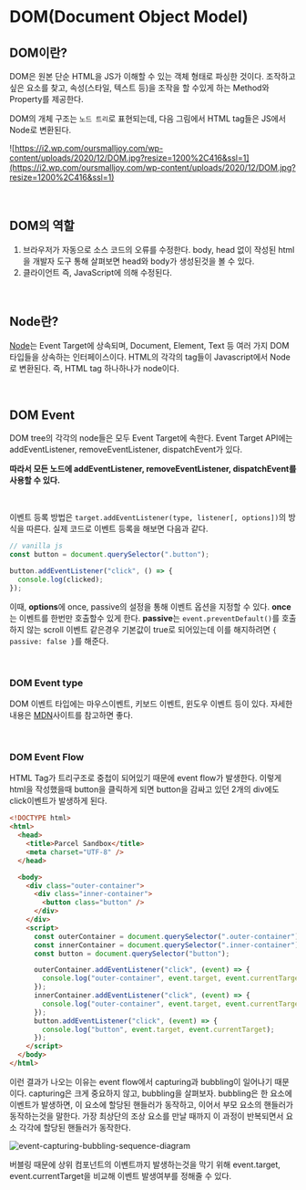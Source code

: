 # DOM(Document Object Model)

## DOM이란?

DOM은 원본 단순 HTML을 JS가 이해할 수 있는 객체 형태로 파싱한 것이다.
조작하고 싶은 요소를 찾고, 속성(스타일, 텍스트 등)을 조작을 할 수있게 하는 Method와 Property를 제공한다.

DOM의 개체 구조는 `노드 트리`로 표현되는데, 다음 그림에서 HTML tag들은 JS에서 Node로 변환된다.

![https://i2.wp.com/oursmalljoy.com/wp-content/uploads/2020/12/DOM.jpg?resize=1200%2C416&ssl=1](https://i2.wp.com/oursmalljoy.com/wp-content/uploads/2020/12/DOM.jpg?resize=1200%2C416&ssl=1)

<br>

## DOM의 역할

1. 브라우저가 자동으로 소스 코드의 오류를 수정한다.
   body, head 없이 작성된 html을 개발자 도구 통해 살펴보면 head와 body가 생성된것을 볼 수 있다.
2. 클라이언트 즉, JavaScript에 의해 수정된다.

<br>

## Node란?

[Node](https://developer.mozilla.org/ko/docs/Web/API/Node)는 Event Target에 상속되며, Document, Element, Text 등 여러 가지 DOM 타입들을 상속하는 인터페이스이다. HTML의 각각의 tag들이 Javascript에서 Node로 변환된다. 즉, HTML tag 하나하나가 node이다.

<br>

## DOM Event

DOM tree의 각각의 node들은 모두 Event Target에 속한다. Event Target API에는 addEventListener, removeEventListener, dispatchEvent가 있다.

**따라서 모든 노드에 addEventListener, removeEventListener, dispatchEvent를 사용할 수 있다.**

<br>

이벤트 등록 방법은 `target.addEventListener(type, listener[, options])`의 방식을 따른다. 실제 코드로 이벤트 등록을 해보면 다음과 같다.

```jsx
// vanilla js
const button = document.querySelector(".button");

button.addEventListener("click", () => {
  console.log(clicked);
});
```

이때, **options**에 once, passive의 설정을 통해 이벤트 옵션을 지정할 수 있다. **once**는 이벤트를 한번만 호출할수 있게 한다. **passive**는 `event.preventDefault()`를 호출하지 않는 scroll 이벤트 같은경우 기본값이 true로 되어있는데 이를 해지하려면 `{ passive: false }`를 해준다.

<br>

### DOM Event type

DOM 이벤트 타입에는 마우스이벤트, 키보드 이벤트, 윈도우 이벤트 등이 있다.
자세한 내용은 [MDN]('https://developer.mozilla.org/en-US/docs/Web/Events')사이트를 참고하면 좋다.

<br>

### DOM Event Flow

HTML Tag가 트리구조로 중첩이 되어있기 때문에 event flow가 발생한다.
이렇게 html을 작성했을때 button을 클릭하게 되면 button을 감싸고 있던 2개의 div에도 click이벤트가 발생하게 된다.

```html
<!DOCTYPE html>
<html>
  <head>
    <title>Parcel Sandbox</title>
    <meta charset="UTF-8" />
  </head>

  <body>
    <div class="outer-container">
      <div class="inner-container">
        <button class="button" />
      </div>
    </div>
    <script>
      const outerContainer = document.querySelector(".outer-container");
      const innerContainer = document.querySelector(".inner-container");
      const button = document.querySelector("button");

      outerContainer.addEventListener("click", (event) => {
        console.log("outer-container", event.target, event.currentTarget);
      });
      innerContainer.addEventListener("click", (event) => {
        console.log("outer-container", event.target, event.currentTarget);
      });
      button.addEventListener("click", (event) => {
        console.log("button", event.target, event.currentTarget);
      });
    </script>
  </body>
</html>
```

이런 결과가 나오는 이유는 event flow에서 capturing과 bubbling이 일어나기 때문이다.
capturing은 크게 중요하지 않고, bubbling을 살펴보자. bubbling은 한 요소에 이벤트가 발생하면, 이 요소에 할당된 핸들러가 동작하고, 이어서 부모 요소의 핸들러가 동작하는것을 말한다. 가장 최상단의 조상 요소를 만날 때까지 이 과정이 반복되면서 요소 각각에 할당된 핸들러가 동작한다.

![event-capturing-bubbling-sequence-diagram](https://user-images.githubusercontent.com/60169820/140947092-a254bcc7-72fc-48d9-808a-f27d300c594f.png)

버블링 때문에 상위 컴포넌트의 이벤트까지 발생하는것을 막기 위해 event.target, event.currentTarget을 비교해 이벤트 발생여부를 정해줄 수 있다.
